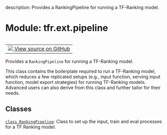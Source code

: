 description: Provides a RankingPipeline for running a TF-Ranking model.

<div itemscope itemtype="http://developers.google.com/ReferenceObject">
<meta itemprop="name" content="tfr.ext.pipeline" />
<meta itemprop="path" content="Stable" />
</div>

# Module: tfr.ext.pipeline

<!-- Insert buttons and diff -->

<table class="tfo-notebook-buttons tfo-api nocontent" align="left">
<td>
  <a target="_blank" href="https://github.com/tensorflow/ranking/tree/master/tensorflow_ranking/extension/pipeline.py">
    <img src="https://www.tensorflow.org/images/GitHub-Mark-32px.png" />
    View source on GitHub
  </a>
</td>
</table>

Provides a `RankingPipeline` for running a TF-Ranking model.

This class contains the boilerplate required to run a TF-Ranking model, which
reduces a few replicated setups (e.g., input function, serving input function,
model export strategies) for running TF-Ranking models. Advanced users can also
derive from this class and further tailor for their needs.

## Classes

[`class RankingPipeline`](../../tfr/ext/pipeline/RankingPipeline.md): Class to
set up the input, train and eval processes for a TF Ranking model.
